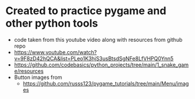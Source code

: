 # Created to practice pygame and other python tools
- code taken from this youtube video along with resources from github repo
- https://www.youtube.com/watch?v=9F8zD42hQCA&list=PLeo1K3hjS3usBtsdSgNFe8LfVHPQ0Ynn5
- https://github.com/codebasics/python_projects/tree/main/1_snake_game/resources
- Button images from
    - https://github.com/russs123/pygame_tutorials/tree/main/Menu/images